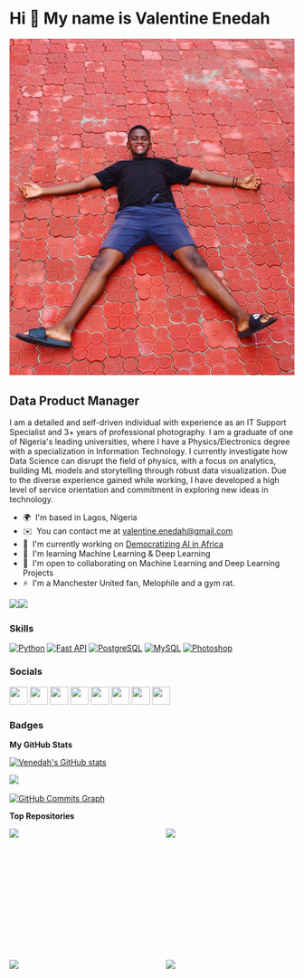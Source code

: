 Hi 👋 My name is Valentine Enedah
=================================

![](https://github.com/Venedah/Venedah/blob/main/Valentineenedah.jpg)

Data Product Manager
--------------

I am a detailed and self-driven individual with experience as an IT Support Specialist and 3+ years of professional photography. I am a graduate of one of Nigeria's leading universities, where I have a Physics/Electronics degree with a specialization in Information Technology. I currently investigate how Data Science can disrupt the field of physics, with a focus on analytics, building ML models and storytelling through robust data visualization. Due to the diverse experience gained while working, I have developed a high level of service orientation and commitment in exploring new ideas in technology.

* 🌍  I'm based in Lagos, Nigeria
* ✉️  You can contact me at [valentine.enedah@gmail.com](mailto:valentine.enedah@gmail.com)
* 🚀  I'm currently working on [Democratizing AI in Africa](http://www.zummitafrica.com)
* 🧠  I'm learning Machine Learning & Deep Learning
* 🤝  I'm open to collaborating on Machine Learning and Deep Learning Projects
* ⚡  I'm a Manchester United fan, Melophile and a gym rat.

<a href="https://www.twitter.com/valentineenedah" target="_blank" rel="noreferrer"><img
src="https://img.shields.io/twitter/follow/valentineenedah?logo=twitter&style=for-the-badge&color=000000&labelColor=1e3a8a"
/></a><a href="https://www.github.com/Venedah" target="_blank" rel="noreferrer"><img
src="https://img.shields.io/github/followers/Venedah?logo=github&style=for-the-badge&color=000000&labelColor=1e3a8a" /></a>

### Skills

<p align="left">
<a href="https://www.python.org/" target="_blank" rel="noreferrer"><img src="https://raw.githubusercontent.com/danielcranney/readme-generator/main/public/icons/skills/python-colored.svg" width="36" height="36" alt="Python" /></a>
<a href="https://fastapi.tiangolo.com/" target="_blank" rel="noreferrer"><img src="https://raw.githubusercontent.com/danielcranney/readme-generator/main/public/icons/skills/fastapi-colored.svg" width="36" height="36" alt="Fast API" /></a>
<a href="https://www.postgresql.org/" target="_blank" rel="noreferrer"><img src="https://raw.githubusercontent.com/danielcranney/readme-generator/main/public/icons/skills/postgresql-colored.svg" width="36" height="36" alt="PostgreSQL" /></a>
<a href="https://www.mysql.com/" target="_blank" rel="noreferrer"><img src="https://raw.githubusercontent.com/danielcranney/readme-generator/main/public/icons/skills/mysql-colored.svg" width="36" height="36" alt="MySQL" /></a>
<a href="https://www.adobe.com/uk/products/photoshop.html" target="_blank" rel="noreferrer"><img src="https://raw.githubusercontent.com/danielcranney/readme-generator/main/public/icons/skills/photoshop-colored.svg" width="36" height="36" alt="Photoshop" /></a>
</p>


### Socials

<p align="left"> <a href="https://www.facebook.com/valentineenedah" target="_blank" rel="noreferrer"><img src="https://raw.githubusercontent.com/danielcranney/readme-generator/main/public/icons/socials/facebook.svg" width="32" height="32" /></a> <a href="https://www.github.com/Venedah" target="_blank" rel="noreferrer"><img src="https://raw.githubusercontent.com/danielcranney/readme-generator/main/public/icons/socials/github.svg" width="32" height="32" /></a> <a href="https://Venedah" target="_blank" rel="noreferrer"><img src="https://raw.githubusercontent.com/danielcranney/readme-generator/main/public/icons/socials/hashnode.svg" width="32" height="32" /></a> <a href="http://www.instagram.com/valentineenedah" target="_blank" rel="noreferrer"><img src="https://raw.githubusercontent.com/danielcranney/readme-generator/main/public/icons/socials/instagram.svg" width="32" height="32" /></a> <a href="https://www.linkedin.com/in/valentine-enedah-b13b74191" target="_blank" rel="noreferrer"><img src="https://raw.githubusercontent.com/danielcranney/readme-generator/main/public/icons/socials/linkedin.svg" width="32" height="32" /></a> <a href="http://www.medium.com/valentineenedah" target="_blank" rel="noreferrer"><img src="https://raw.githubusercontent.com/danielcranney/readme-generator/main/public/icons/socials/medium.svg" width="32" height="32" /></a> <a href="https://www.stackoverflow.com/users/17915390/valentine-enedah" target="_blank" rel="noreferrer"><img src="https://raw.githubusercontent.com/danielcranney/readme-generator/main/public/icons/socials/stackoverflow.svg" width="32" height="32" /></a> <a href="https://www.twitter.com/valentineenedah" target="_blank" rel="noreferrer"><img src="https://raw.githubusercontent.com/danielcranney/readme-generator/main/public/icons/socials/twitter.svg" width="32" height="32" /></a></p>

### Badges

<b>My GitHub Stats</b>

<a href="http://www.github.com/Venedah"><img src="https://github-readme-stats.vercel.app/api?username=Venedah&show_icons=true&hide=&count_private=true&title_color=0891b2&text_color=ffffff&icon_color=000000&bg_color=1e3a8a&hide_border=true&show_icons=true" alt="Venedah's GitHub stats" /></a>

<a href="http://www.github.com/Venedah"><img src="https://github-readme-streak-stats.herokuapp.com/?user=Venedah&stroke=ffffff&background=1e3a8a&ring=0891b2&fire=0891b2&currStreakNum=ffffff&currStreakLabel=0891b2&sideNums=ffffff&sideLabels=ffffff&dates=ffffff&hide_border=true" /></a>

<a href="http://www.github.com/Venedah"><img src="https://activity-graph.herokuapp.com/graph?username=Venedah&bg_color=1e3a8a&color=ffffff&line=000000&point=ffffff&area_color=1e3a8a&area=true&hide_border=true&custom_title=GitHub%20Commits%20Graph" alt="GitHub Commits Graph" /></a>

<b>Top Repositories</b>

<div width="100%" align="center"><a href="https://github.com/Venedah/Loan-Prediction-System" align="left"><img align="left" width="45%" src="https://github-readme-stats.vercel.app/api/pin/?username=Venedah&repo=Loan-Prediction-System&title_color=0891b2&text_color=ffffff&icon_color=000000&bg_color=1e3a8a&hide_border=true&locale=en" /></a><a href="https://github.com/Venedah/Stock_Prediction_Using_LSTMs" align="right"><img align="right" width="45%" src="https://github-readme-stats.vercel.app/api/pin/?username=Venedah&repo=Stock_Prediction_Using_LSTMs&title_color=0891b2&text_color=ffffff&icon_color=000000&bg_color=1e3a8a&hide_border=true&locale=en" /></a></div><br /><br /><br /><br /><br /><br /><br />

<br /><br /><br /><br /><br />

<div width="100%" align="center"><a href="https://github.com/Venedah/Facial_recognition_with_Dlib" align="left"><img align="left" width="45%" src="https://github-readme-stats.vercel.app/api/pin/?username=Venedah&repo=Facial_recognition_with_Dlib&title_color=0891b2&text_color=ffffff&icon_color=000000&bg_color=1e3a8a&hide_border=true&locale=en" /></a><a href="https://github.com/Venedah/AIRBNB-NYC-DIVISION-ANALYSIS-AND-VISUALIZATION" align="right"><img align="right" width="45%" src="https://github-readme-stats.vercel.app/api/pin/?username=Venedah&repo=AIRBNB-NYC-DIVISION-ANALYSIS-AND-VISUALIZATION&title_color=0891b2&text_color=ffffff&icon_color=000000&bg_color=1e3a8a&hide_border=true&locale=en" /></a></div>
